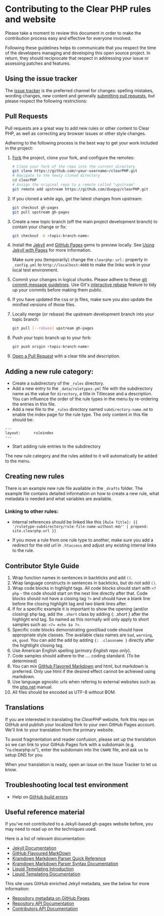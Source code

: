 # Contributing to the Clear PHP rules and website

Please take a moment to review this document in order to make the contribution process easy and
effective for everyone involved.

Following these guidelines helps to communicate that you respect the time of the developers managing
and developing this open source project. In return, they should reciprocate that respect in addressing
your issue or assessing patches and features.


## Using the issue tracker

The [issue tracker](https://github.com/dseguy/clearPHP/issues) is the preferred channel
for changes: spelling mistakes, wording changes, new content and generally [submitting pull requests](#pull-requests),
but please respect the following restrictions:


<a name="pull-requests"></a>
## Pull Requests

Pull requests are a great way to add new rules or other content to Clear PHP, as well as correcting
any browser issues or other style changes.

Adhering to the following process is the best way to get your work included in the project:

1. [Fork](http://help.github.com/fork-a-repo/) the project, clone your fork, and configure the remotes:

   ```bash
   # Clone your fork of the repo into the current directory
   git clone https://github.com/<your-username>/clearPHP.git
   # Navigate to the newly cloned directory
   cd clearPHP
   # Assign the original repo to a remote called "upstream"
   git remote add upstream https://github.com/dseguy/clearPHP.git
   ```

2. If you cloned a while ago, get the latest changes from upstream:

   ```bash
   git checkout gh-pages
   git pull upstream gh-pages
   ```

3. Create a new topic branch (off the main project development branch) to contain your change or fix:

   ```bash
   git checkout -b <topic-branch-name>
   ```

4. Install the [Jekyll](https://github.com/jekyll/jekyll/) and [GitHub Pages](https://github.com/github/pages-gem)
   gems to preview locally.
   See [Using Jekyll with Pages](https://help.github.com/articles/using-jekyll-with-pages) for more information.

   Make sure you (temporarily) change the `clearphp:` `url:` property in `_config.yml` to `http://localhost:4000`
   to make the links work in your local test environment.

5. Commit your changes in logical chunks. Please adhere to these [git commit
   message guidelines](http://tbaggery.com/2008/04/19/a-note-about-git-commit-messages.html). Use Git's
   [interactive rebase](https://help.github.com/articles/interactive-rebase)
   feature to tidy up your commits before making them public.

6. If you have updated the css or js files, make sure you also update the minified versions of those files.

7. Locally merge (or rebase) the upstream development branch into your topic branch:

   ```bash
   git pull [--rebase] upstream gh-pages
   ```

8. Push your topic branch up to your fork:

   ```bash
   git push origin <topic-branch-name>
   ```

9. [Open a Pull Request](https://help.github.com/articles/using-pull-requests/)
    with a clear title and description.


## Adding a new rule category:

* Create a subdirectory of the `_rules` directory.
* Add a new entry to the `_data/ruletypes.yml` file with the subdirectory name as the value
  for `directory`, a title in Titlecase and a description.
  You can influence the order of the rule types in the menu by re-ordering the entries in this file.
* Add a new file to the `_rules` directory named `subdirectory-name.md` to enable the index page
  for the rule type. The only content in this file should be:
```
---
layout:      ruleindex
---
```
* Start adding rule entries to the subdirectory

The new rule category and the rules added to it will automatically be added to the menu.


## Creating new rules

There is an example new rule file available in the `_drafts` folder. The example file contains
detailed information on how to create a new rule, what metadata is needed and what
variables are available.


### Linking to other rules:

* Internal references should be linked like this `[Rule Title]: {{ '/ruletype-subdirectory/rule-file-name-without-md/' | prepend: site.clearphp.url }}`

* If you move a rule from one rule type to another, make sure you add a redirect for the old url in `.htaccess` and adjust any existing internal links to the rule.


## Contributor Style Guide

1. Wrap function names in sentences in backticks and add `()`.
2. Wrap language constructs in sentences in backticks, but do *not* add `()`.
3. Wrap code blocks in highlight tags. All code blocks should start with `<?php` -
   the code should start on the next line directly after that. Code blocks should not have a
   closing tag `?>` and should have a blank line before the closing highlight tag and two
   blank lines after.
4. If for a specific example it is important to show the opening (and/or closing) php tag,
   add the `.short` class by adding {: .short } after the highlight end tag. So named as this
   normally will only apply to short samples such as: `<?= echo $a ?>`.
5. Specific code blocks demonstrating good/bad code should have appropriate style classes.
   The available class names are `bad`, `warning`, `ok`, `good`. You can add the add by
   adding `{: .classname }` directly after the hightlight closing tag.
6. Use American English spelling (*primary English repo only*).
7. Code samples should adhere to the .... coding standard. (To be determined)
8. You can mix [GitHub Flavored Markdown](http://github.github.com/github-flavored-markdown/) and html,
   but markdown is preferred. Only use html if the desired effect cannot be achieved using markdown.
9. Use language agnostic urls when refering to external websites such as the
   [php.net](http://php.net/urlhowto) manual.
10. All files should be encoded as UTF-8 without BOM.


## Translations

If you are interested in translating the _ClearPHP_ website, fork this repo on GitHub and publish
your localized fork to your own GitHub Pages account. We'll link to your translation from the primary website.

To avoid fragmentation and reader confusion, please set up the translation so we can link to your GitHub Pages
fork with a subdomain (e.g. "ru.clearphp.io"), enter the subdomain into the `CNAME` file, and ask us
to setup DNS for you.

When your translation is ready, open an issue on the Issue Tracker to let us know.


## Troubleshooting local test environment

* Help on [GitHub build errors](https://help.github.com/articles/troubleshooting-github-pages-build-failures)


## Useful reference material

If you've not contributed to a Jekyll-based gh-pages website before, you may need to read up on the techniques used.

Here is a list of relevant documentation:

* [Jekyll Documentation](http://jekyllrb.com/docs/)
* [GitHub Flavoured MarkDown](https://guides.github.com/features/mastering-markdown/)
* [Kramdown Markdown Parser Quick Reference](http://kramdown.gettalong.org/quickref.html)
* [Kramdown Markdown Parser Syntax Documentation](http://kramdown.gettalong.org/syntax.html)
* [Liquid Templating Introduction](https://github.com/Shopify/liquid/wiki/Liquid-for-Designers)
* [Liquid Templating Documentation](https://docs.shopify.com/themes/liquid-documentation/)


This site uses GitHub enriched Jekyll metadata, see the below for more information:

* [Repository metadata on GitHub Pages](https://help.github.com/articles/repository-metadata-on-github-pages/)
* [Repository API Documentation](https://developer.github.com/v3/repos/)
* [Contributors API Documentation](https://developer.github.com/v3/repos/#list-contributors)